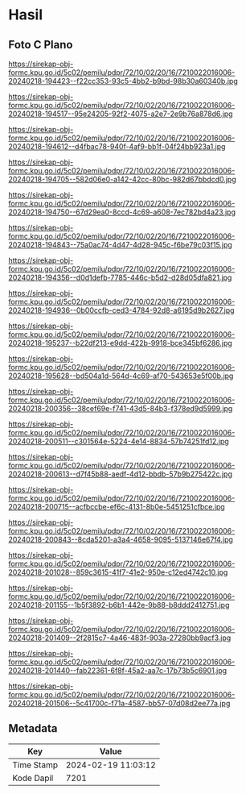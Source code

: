 # Hasil

## Foto C Plano

https://sirekap-obj-formc.kpu.go.id/5c02/pemilu/pdpr/72/10/02/20/16/7210022016006-20240218-194423--f22cc353-93c5-4bb2-b9bd-98b30a60340b.jpg

https://sirekap-obj-formc.kpu.go.id/5c02/pemilu/pdpr/72/10/02/20/16/7210022016006-20240218-194517--95e24205-92f2-4075-a2e7-2e9b76a878d6.jpg

https://sirekap-obj-formc.kpu.go.id/5c02/pemilu/pdpr/72/10/02/20/16/7210022016006-20240218-194612--d4fbac78-940f-4af9-bb1f-04f24bb923a1.jpg

https://sirekap-obj-formc.kpu.go.id/5c02/pemilu/pdpr/72/10/02/20/16/7210022016006-20240218-194705--582d06e0-a142-42cc-80bc-982d67bbdcd0.jpg

https://sirekap-obj-formc.kpu.go.id/5c02/pemilu/pdpr/72/10/02/20/16/7210022016006-20240218-194750--67d29ea0-8ccd-4c69-a608-7ec782bd4a23.jpg

https://sirekap-obj-formc.kpu.go.id/5c02/pemilu/pdpr/72/10/02/20/16/7210022016006-20240218-194843--75a0ac74-4d47-4d28-945c-f6be79c03f15.jpg

https://sirekap-obj-formc.kpu.go.id/5c02/pemilu/pdpr/72/10/02/20/16/7210022016006-20240218-194356--d0d1defb-7785-446c-b5d2-d28d05dfa821.jpg

https://sirekap-obj-formc.kpu.go.id/5c02/pemilu/pdpr/72/10/02/20/16/7210022016006-20240218-194936--0b00ccfb-ced3-4784-92d8-a6195d9b2627.jpg

https://sirekap-obj-formc.kpu.go.id/5c02/pemilu/pdpr/72/10/02/20/16/7210022016006-20240218-195237--b22df213-e9dd-422b-9918-bce345bf6286.jpg

https://sirekap-obj-formc.kpu.go.id/5c02/pemilu/pdpr/72/10/02/20/16/7210022016006-20240218-195628--bd504a1d-564d-4c69-af70-543653e5f00b.jpg

https://sirekap-obj-formc.kpu.go.id/5c02/pemilu/pdpr/72/10/02/20/16/7210022016006-20240218-200356--38cef69e-f741-43d5-84b3-f378ed9d5999.jpg

https://sirekap-obj-formc.kpu.go.id/5c02/pemilu/pdpr/72/10/02/20/16/7210022016006-20240218-200511--c301564e-5224-4e14-8834-57b74251fd12.jpg

https://sirekap-obj-formc.kpu.go.id/5c02/pemilu/pdpr/72/10/02/20/16/7210022016006-20240218-200613--d7f45b88-aedf-4d12-bbdb-57b9b275422c.jpg

https://sirekap-obj-formc.kpu.go.id/5c02/pemilu/pdpr/72/10/02/20/16/7210022016006-20240218-200715--acfbccbe-ef6c-4131-8b0e-5451251cfbce.jpg

https://sirekap-obj-formc.kpu.go.id/5c02/pemilu/pdpr/72/10/02/20/16/7210022016006-20240218-200843--8cda5201-a3a4-4658-9095-5137146e67f4.jpg

https://sirekap-obj-formc.kpu.go.id/5c02/pemilu/pdpr/72/10/02/20/16/7210022016006-20240218-201028--859c3615-41f7-41e2-950e-c12ed4742c10.jpg

https://sirekap-obj-formc.kpu.go.id/5c02/pemilu/pdpr/72/10/02/20/16/7210022016006-20240218-201155--1b5f3892-b6b1-442e-9b88-b8ddd2412751.jpg

https://sirekap-obj-formc.kpu.go.id/5c02/pemilu/pdpr/72/10/02/20/16/7210022016006-20240218-201409--2f2815c7-4a46-483f-903a-27280bb9acf3.jpg

https://sirekap-obj-formc.kpu.go.id/5c02/pemilu/pdpr/72/10/02/20/16/7210022016006-20240218-201440--fab22361-6f8f-45a2-aa7c-17b73b5c6901.jpg

https://sirekap-obj-formc.kpu.go.id/5c02/pemilu/pdpr/72/10/02/20/16/7210022016006-20240218-201506--5c41700c-f71a-4587-bb57-07d08d2ee77a.jpg


## Metadata

| Key        | Value               |
| ---------- | ------------------- |
| Time Stamp | 2024-02-19 11:03:12 |
| Kode Dapil | 7201                |



